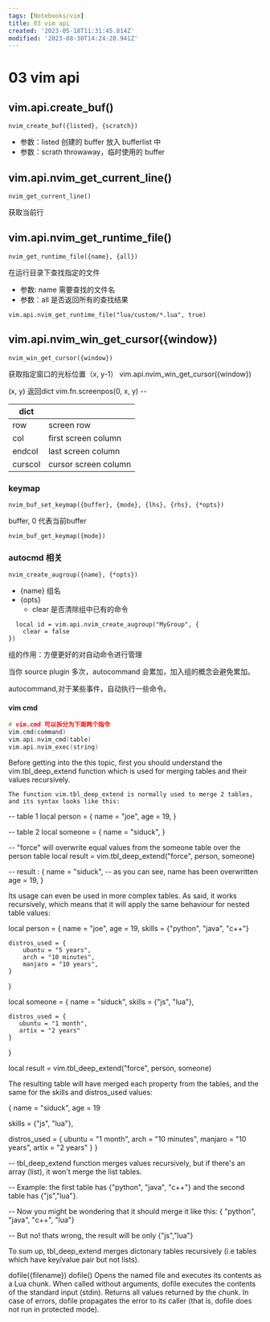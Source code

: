 ```yaml
---
tags: [Notebooks/vim]
title: 03 vim api
created: '2023-05-18T11:31:45.814Z'
modified: '2023-08-30T14:24:28.941Z'
---
```


# 03 vim api
## vim.api.create_buf()
```vim
nvim_create_buf({listed}, {scratch})
```
- 参数：listed 
 	创建的 buffer 放入 bufferlist 中
- 参数：scrath
	throwaway，临时使用的 buffer


## vim.api.nvim_get_current_line()
```
nvim_get_current_line()
```
获取当前行

## vim.api.nvim_get_runtime_file()
```
nvim_get_runtime_file({name}, {all})
```
在运行目录下查找指定的文件
- 参数: name
  需要查找的文件名
- 参数：all
  是否返回所有的查找结果

``` vim
vim.api.nvim_get_runtime_file("lua/custom/*.lua", true)
```

## vim.api.nvim_win_get_cursor({window})
```
nvim_win_get_cursor({window})
```
获取指定窗口的光标位置（x, y-1）
vim.api.nvim_win_get_cursor({window})

(x, y) 返回dict
vim.fn.screenpos(0, x, y) -- 

|  dict  |  |
| ---  | --- | 
| row	  |		screen row  |
| col   |			first screen column |
| endcol|		last screen column  |
| curscol|		cursor screen column  |













### keymap
```vim
nvim_buf_set_keymap({buffer}, {mode}, {lhs}, {rhs}, {*opts})

```
buffer, 0 代表当前buffer

```vim
nvim_buf_get_keymap({mode})
```
### autocmd 相关
```vim
nvim_create_augroup({name}, {*opts})
```
- {name} 组名
- {opts}
  - clear 是否清除组中已有的命令
  
```
  local id = vim.api.nvim_create_augroup("MyGroup", {
    clear = false
})
```
组的作用：方便更好的对自动命令进行管理

当你 source plugin 多次，autocommand 会累加，加入组的概念会避免累加。

autocommand,对于某些事件，自动执行一些命令。


#### vim cmd
```cpp
# vim.cmd 可以拆分为下面两个指令
vim.cmd(command) 
vim.api.nvim_cmd(table)
vim.api.nvim_exec(string)

```


Before getting into the this topic, first you should understand the vim.tbl_deep_extend function which is used for merging tables and their values recursively.

    The function vim.tbl_deep_extend is normally used to merge 2 tables, and its syntax looks like this:

-- table 1
local person = {
    name = "joe",
    age = 19,
}

-- table 2
local someone = {
    name = "siduck",
}

-- "force" will overwrite equal values from the someone table over the person table
local result = vim.tbl_deep_extend("force", person, someone)

-- result : 
{
    name = "siduck", -- as you can see, name has been overwritten
    age = 19,
}


Its usage can even be used in more complex tables. As said, it works recursively, which means that it will apply the same behaviour for nested table values:

local person = {
    name = "joe",
    age = 19,
    skills = {"python", "java", "c++"}

    distros_used = {
        ubuntu = "5 years",
        arch = "10 minutes",
        manjaro = "10 years",
    }
}

local someone = {
    name = "siduck",
    skills = {"js", "lua"},

    distros_used = {
       ubuntu = "1 month",
       artix = "2 years"
    }
}

local result = vim.tbl_deep_extend("force", person, someone)


The resulting table will have merged each property from the tables, and the same for the skills and distros_used values:

{
   name = "siduck",
   age = 19

   skills = {"js", "lua"},

   distros_used = {
       ubuntu = "1 month",
       arch = "10 minutes",
       manjaro = "10 years",
       artix = "2 years"
   }
}

-- tbl_deep_extend function merges values recursively, but if there's an array (list), it won't merge the list tables. 

-- Example: the first table has {"python", "java", "c++"} and the second table has {"js","lua"}. 

-- Now you might be wondering that it should merge it like this: { "python", "java", "c++", "lua"}

-- But no! thats wrong, the result will be only {"js","lua"}


To sum up, tbl_deep_extend merges dictonary tables recursively (i.e tables which have key/value pair but not lists).


dofile({filename})
dofile()
Opens the named file and executes its contents as a Lua chunk. When called without arguments, dofile executes the contents of the standard input (stdin). Returns all values returned by the chunk. In case of errors, dofile propagates the error to its caller (that is, dofile does not run in protected mode). 

